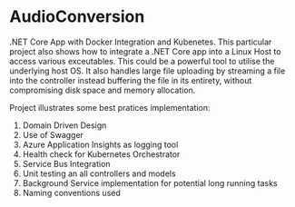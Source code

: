 # AudioConversion
.NET Core App with Docker Integration and Kubenetes. This particular project also shows how to integrate a .NET Core app into a Linux Host to access various exceutables. This could be a powerful tool to utilise the underlying host OS. It also handles large file uploading by streaming a file into the controller instead buffering the file in its entirety, without compromising disk space and memory allocation. 

Project illustrates some best pratices implementation:

1.  Domain Driven Design
2.  Use of Swagger
3.  Azure Application Insights as logging tool
4.  Health check for Kubernetes Orchestrator
5.  Service Bus Integration
6.  Unit testing an all controllers and models
7.  Background Service implementation for potential long running tasks
8.  Naming conventions used 


